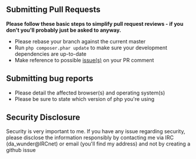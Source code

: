 ## Submitting Pull Requests

**Please follow these basic steps to simplify pull request reviews - if you don't you'll probably just be asked to anyway.**

* Please rebase your branch against the current master
* Run ```php composer.phar update``` to make sure your development dependencies are up-to-date
* Make reference to possible [issue(s)](https://github.com/tarlepp/symfony-backend/issues) on your PR comment

## Submitting bug reports
* Please detail the affected browser(s) and operating system(s)
* Please be sure to state which version of php you're using

## Security Disclosure
Security is very important to me. If you have any issue regarding security, please disclose the information responsibly 
by contacting me via IRC (da_wunder@IRCnet) or email (you'll find my address) and not by creating a github issue
